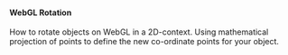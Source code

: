 #### WebGL Rotation

How to rotate objects on WebGL in a 2D-context.
Using mathematical projection of points to define the new co-ordinate points for your object.
